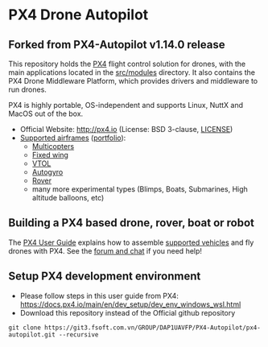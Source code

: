 # PX4 Drone Autopilot

## Forked from PX4-Autopilot v1.14.0 release

This repository holds the [PX4](http://px4.io) flight control solution for drones, with the main applications located in the [src/modules](https://git3.fsoft.com.vn/GROUP/DAP1UAVFP/PX4-Autopilot/px4-autopilot/-/tree/main/src/modules) directory. It also contains the PX4 Drone Middleware Platform, which provides drivers and middleware to run drones.

PX4 is highly portable, OS-independent and supports Linux, NuttX and MacOS out of the box.

* Official Website: http://px4.io (License: BSD 3-clause, [LICENSE](https://github.com/PX4/PX4-Autopilot/blob/main/LICENSE))
* [Supported airframes](https://docs.px4.io/main/en/airframes/airframe_reference.html) ([portfolio](https://px4.io/ecosystem/commercial-systems/)):
  * [Multicopters](https://docs.px4.io/main/en/frames_multicopter/)
  * [Fixed wing](https://docs.px4.io/main/en/frames_plane/)
  * [VTOL](https://docs.px4.io/main/en/frames_vtol/)
  * [Autogyro](https://docs.px4.io/main/en/frames_autogyro/)
  * [Rover](https://docs.px4.io/main/en/frames_rover/)
  * many more experimental types (Blimps, Boats, Submarines, High altitude balloons, etc)


## Building a PX4 based drone, rover, boat or robot

The [PX4 User Guide](https://docs.px4.io/main/en/) explains how to assemble [supported vehicles](https://docs.px4.io/main/en/airframes/airframe_reference.html) and fly drones with PX4.
See the [forum and chat](https://docs.px4.io/main/en/#getting-help) if you need help!

## Setup PX4 development environment

* Please follow steps in this user guide from PX4: https://docs.px4.io/main/en/dev_setup/dev_env_windows_wsl.html
* Download this repository instead of the Official github repository
```
git clone https://git3.fsoft.com.vn/GROUP/DAP1UAVFP/PX4-Autopilot/px4-autopilot.git --recursive
```
